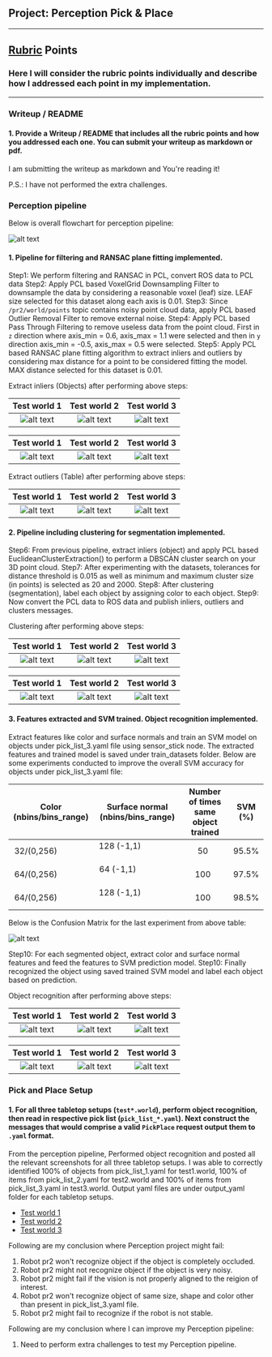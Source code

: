 ## Project: Perception Pick & Place

[//]: # (Image References)

[flowchart]: ./images/PerceptionPipeline.jpg

[test1_extractinliers_cv]: ./images/test1_extractinliers_cameraview.png
[test2_extractinliers_cv]: ./images/test2_extractinliers_cameraview.png
[test3_extractinliers_cv]: ./images/test3_extractinliers_cameraview.png
[test1_extractinliers]: ./images/test1_extractinliers.png
[test2_extractinliers]: ./images/test2_extractinliers.png
[test3_extractinliers]: ./images/test3_extractinliers.png
[test1_extractoutliers]: ./images/test1_extractoutliers.png
[test2_extractoutliers]: ./images/test2_extractoutliers.png
[test3_extractoutliers]: ./images/test3_extractoutliers.png

[test1_clustering_cv]: ./images/test1_clustering_cameraview.png
[test2_clustering_cv]: ./images/test2_clustering_cameraview.png
[test3_clustering_cv]: ./images/test3_clustering_cameraview.png
[test1_clustering]: ./images/test1_clustering.png
[test2_clustering]: ./images/test2_clustering.png
[test3_clustering]: ./images/test3_clustering.png

[confusion_matrix]: ./images/confusion_matrix.png
[test1_objectrecog_cv]: ./images/test1_objectrecognition_cameraview.png
[test2_objectrecog_cv]: ./images/test2_objectrecognition_cameraview.png
[test3_objectrecog_cv]: ./images/test3_objectrecognition_cameraview.png
[test1_objectrecognition]: ./images/test1_objectrecognition.png
[test2_objectrecognition]: ./images/test2_objectrecognition.png
[test3_objectrecognition]: ./images/test3_objectrecognition.png

---

## [Rubric](https://review.udacity.com/#!/rubrics/1067/view) Points
### Here I will consider the rubric points individually and describe how I addressed each point in my implementation.  

---
### Writeup / README

#### 1. Provide a Writeup / README that includes all the rubric points and how you addressed each one.  You can submit your writeup as markdown or pdf.  

I am submitting the writeup as markdown and You're reading it! 

P.S.: I have not performed the extra challenges.

### Perception pipeline

Below is overall flowchart for perception pipeline:

![alt text][flowchart]

#### 1. Pipeline for filtering and RANSAC plane fitting implemented.

Step1: We perform filtering and RANSAC in PCL, convert ROS data to PCL data
Step2: Apply PCL based VoxelGrid Downsampling Filter to downsample the data by considering a reasonable voxel (leaf) size. LEAF size selected for this dataset along each axis is 0.01.
Step3: Since `/pr2/world/points` topic contains noisy point cloud data, apply PCL based Outlier Removal Filter to remove external noise.
Step4: Apply PCL based Pass Through Filtering to remove useless data from the point cloud. First in `z` direction where axis_min = 0.6, axis_max = 1.1 were selected and then in `y` direction axis_min = -0.5, axis_max = 0.5 were selected.
Step5: Apply PCL based RANSAC plane fitting algorithm to extract inliers and outliers by considering max distance for a point to be considered fitting the model. MAX distance selected for this dataset is 0.01. 

Extract inliers (Objects) after performing above steps:

| Test world 1                         | Test world 2                         | Test world 3                         |
| :----------------------------------: | :-----------------------------------:| :-----------------------------------:|
| ![alt text][test1_extractinliers_cv] | ![alt text][test2_extractinliers_cv] | ![alt text][test2_extractinliers_cv] |

| Test world 1                      | Test world 2                      | Test world 3                      |
| :-------------------------------: | :--------------------------------:| :--------------------------------:|
| ![alt text][test1_extractinliers] | ![alt text][test2_extractinliers] | ![alt text][test3_extractinliers] |

Extract outliers (Table) after performing above steps:

| Test world 1                       | Test world 2                       | Test world 3                       |
| :--------------------------------: | :---------------------------------:| :---------------------------------:|
| ![alt text][test1_extractoutliers] | ![alt text][test2_extractoutliers] | ![alt text][test3_extractoutliers] |


#### 2. Pipeline including clustering for segmentation implemented.  

Step6: From previous pipeline, extract inliers (object) and apply PCL based EuclideanClusterExtraction() to perform a DBSCAN cluster search on your 3D point cloud.
Step7: After experimenting with the datasets, tolerances for distance threshold is 0.015 as well as minimum and maximum cluster size (in points) is selected as 20 and 2000.
Step8: After clustering (segmentation), label each object by assigning color to each object.
Step9: Now convert the PCL data to ROS data and publish inliers, outliers and clusters messages.

Clustering after performing above steps:

| Test world 1                     | Test world 2                     | Test world 3                     |
| :------------------------------: | :-------------------------------:| :-------------------------------:|
| ![alt text][test1_clustering_cv] | ![alt text][test2_clustering_cv] | ![alt text][test3_clustering_cv] |

| Test world 1                  | Test world 2                  | Test world 3                  |
| :---------------------------: | :----------------------------:| :----------------------------:|
| ![alt text][test1_clustering] | ![alt text][test2_clustering] | ![alt text][test3_clustering] |

#### 3. Features extracted and SVM trained.  Object recognition implemented.

Extract features like color and surface normals and train an SVM model on objects under pick_list_3.yaml file using sensor_stick node. The extracted features and trained model is saved under train_datasets folder. Below are some experiments conducted to improve the overall SVM accuracy for objects under pick_list_3.yaml file:

| Color (nbins/bins_range) | Surface normal (nbins/bins_range) | Number of times same object trained | SVM (%)  |
| :----------------------: | :--------------------------------:| :----------------------------------:| :------: |
| 32/(0,256)               | 128 (-1,1)                        | 50                                  | 95.5%    |
| 64/(0,256)               | 64 (-1,1)                         | 100                                 | 97.5%    |
| 64/(0,256)               | 128 (-1,1)                        | 100                                 | 98.5%    |

Below is the Confusion Matrix for the last experiment from above table:

![alt text][confusion_matrix]

Step10: For each segmented object, extract color and surface normal features and feed the features to SVM prediction model.
Step10: Finally recognized the object using saved trained SVM model and label each object based on prediction.

Object recognition after performing above steps:

| Test world 1                      | Test world 2                      | Test world 3                      |
| :-------------------------------: | :--------------------------------:| :--------------------------------:|
| ![alt text][test1_objectrecog_cv] | ![alt text][test2_objectrecog_cv] | ![alt text][test3_objectrecog_cv] |

| Test world 1                         | Test world 2                         | Test world 3                         |
| :----------------------------------: | :-----------------------------------:| :-----------------------------------:|
| ![alt text][test1_objectrecognition] | ![alt text][test2_objectrecognition] | ![alt text][test3_objectrecognition] |

### Pick and Place Setup

#### 1. For all three tabletop setups (`test*.world`), perform object recognition, then read in respective pick list (`pick_list_*.yaml`). Next construct the messages that would comprise a valid `PickPlace` request output them to `.yaml` format.

From the perception pipeline, Performed object recognition and posted all the relevant screenshots for all three tabletop setups. I was able to correctly identified 100% of objects from pick_list_1.yaml for test1.world, 100% of items from pick_list_2.yaml for test2.world and 100% of items from pick_list_3.yaml in test3.world. Output yaml files are under output_yaml folder for each tabletop setups.

- [Test world 1](https://github.com/prasanjit6485/RoboND-PerceptionProject/blob/master/output_yaml/output_1.yaml)
- [Test world 2](https://github.com/prasanjit6485/RoboND-PerceptionProject/blob/master/output_yaml/output_2.yaml)
- [Test world 3](https://github.com/prasanjit6485/RoboND-PerceptionProject/blob/master/output_yaml/output_3.yaml)

Following are my conclusion where Perception project might fail:
1) Robot pr2 won't recognize object if the object is completely occluded.
2) Robot pr2 might not recognize object if the object is very noisy.
3) Robot pr2 might fail if the vision is not properly aligned to the reigion of interest.
4) Robot pr2 won't recognize object of same size, shape and color other than present in pick_list_3.yaml file. 
5) Robot pr2 might fail to recognize if the robot is not stable.

Following are my conclusion where I can improve my Perception pipeline:
1) Need to perform extra challenges to test my Perception pipeline.





